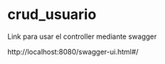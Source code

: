 # crud_usuario

Link para usar el controller mediante swagger

http://localhost:8080/swagger-ui.html#/
